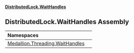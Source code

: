 #### [DistributedLock.WaitHandles](README.md 'README')

## DistributedLock.WaitHandles Assembly

| Namespaces | |
| :--- | :--- |
| [Medallion.Threading.WaitHandles](Medallion.Threading.WaitHandles.md 'Medallion.Threading.WaitHandles') | |
